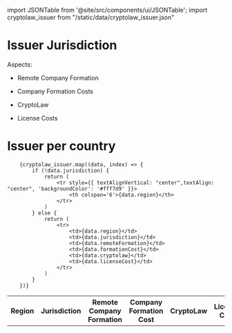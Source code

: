 import JSONTable from '@site/src/components/ui/JSONTable';
import cryptolaw_issuer from "/static/data/cryptolaw_issuer.json"

# Issuer Jurisdiction

Aspects:

- Remote Company Formation

- Company Formation Costs

- CryptoLaw

- License Costs


# Issuer per country

  <table>
		<tr style={{ textAlignVertical: "center", textAlign: "center", 'color': '#000000', 'backgroundColor': '#f0f0f0' }}>
			<th>Region</th>
			<th>Jurisdiction</th>
			<th>Remote Company Formation</th>
			<th>Company Formation Cost</th>
			<th>CryptoLaw</th>
			<th>License Cost</th>
		</tr>
	
		{cryptolaw_issuer.map((data, index) => {
			if (!data.jurisdiction) {
				return (
					<tr style={{ textAlignVertical: "center",textAlign: "center", 'backgroundColor': '#fff7d9' }}>
						<th colspan='6'>{data.region}</th>
					</tr>
				)
			} else {
				return (
					<tr>
						<td>{data.region}</td>
						<td>{data.jurisdiction}</td>
						<td>{data.remoteFormation}</td>
						<td>{data.formationCost}</td>
						<td>{data.cryptolaw}</td>
						<td>{data.licenseCost}</td>
					</tr>
				)
			}
		})}
    
  </table>
